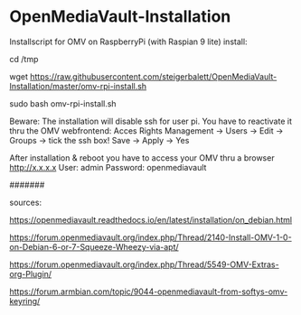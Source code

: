 # OpenMediaVault-Installation
Installscript for OMV on RaspberryPi
(with Raspian 9 lite) install:


cd /tmp

wget https://raw.githubusercontent.com/steigerbalett/OpenMediaVault-Installation/master/omv-rpi-install.sh

sudo bash omv-rpi-install.sh

Beware: The installation will disable ssh for user pi. You have to reactivate it thru the OMV webfrontend:
Acces Rights Management -> Users -> Edit -> Groups -> tick the ssh box! Save -> Apply -> Yes

After installation & reboot you have to access your OMV thru a browser http://x.x.x.x
User: admin
Password: openmediavault



#######

sources:

https://openmediavault.readthedocs.io/en/latest/installation/on_debian.html

https://forum.openmediavault.org/index.php/Thread/2140-Install-OMV-1-0-on-Debian-6-or-7-Squeeze-Wheezy-via-apt/

https://forum.openmediavault.org/index.php/Thread/5549-OMV-Extras-org-Plugin/

https://forum.armbian.com/topic/9044-openmediavault-from-softys-omv-keyring/
